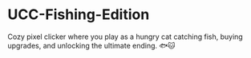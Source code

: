 # UCC-Fishing-Edition
Cozy pixel clicker where you play as a hungry cat catching fish, buying upgrades, and unlocking the ultimate ending. 🐟🐱

